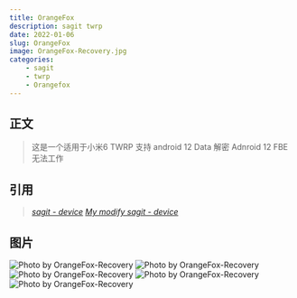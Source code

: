 ```yaml
---
title: OrangeFox
description: sagit twrp
date: 2022-01-06
slug: OrangeFox
image: OrangeFox-Recovery.jpg
categories:
    - sagit
    - twrp
    - Orangefox
---
```


## 正文

> 这是一个适用于小米6 TWRP 
> 支持 android 12 Data 解密
> Adnroid 12 FBE 无法工作

## 引用

> *[sagit - device](https://gitlab.com/OrangeFox/device/sagit)*
> *[My modify sagit - device](https://github.com/foxlesbiao/SHRP-device-sagit)*

## 图片

![Photo by OrangeFox-Recovery](Screenshot_2022-01-06-07-52-01.png)  ![Photo by OrangeFox-Recovery](Screenshot_2022-01-06-07-52-04.png)
![Photo by OrangeFox-Recovery](Screenshot_2022-01-06-07-52-06.png)  ![Photo by OrangeFox-Recovery](Screenshot_2022-01-06-07-52-07.png)
![Photo by OrangeFox-Recovery](Screenshot_2022-01-06-07-52-16.png)